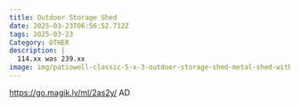 ```yaml
---
title: Outdoor Storage Shed
date: 2025-03-23T06:56:52.712Z
tags: 2025-03-23
Category: OTHER
description: |
  114.xx was 239.xx
image: img/patiowell-classic-5-x-3-outdoor-storage-shed-metal-shed-with-sloping-roof-and-lockable-door-brown_c1ed9020-1639-4c93-b4f2-4796c380e69b.a39c54424a01fcbb5d74a17de2df39fc.webp
---
```

https://go.magik.ly/ml/2as2y/
AD